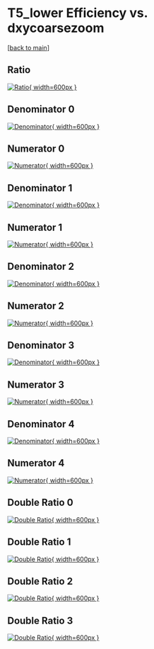 # T5_lower Efficiency vs. dxycoarsezoom

[[back to main](./)]



## Ratio

[![Ratio](../mtv/var/T5_lower_xtr_11_0_eff_dxycoarsezoom.png){ width=600px }](../mtv/var/T5_lower_xtr_11_0_eff_dxycoarsezoom.pdf)

## Denominator 0

[![Denominator](../mtv/den/T5_lower_xtr_11_0_eff_dxycoarsezoom_den0.png){ width=600px }](../mtv/den/T5_lower_xtr_11_0_eff_dxycoarsezoom_den0.pdf)

## Numerator 0

[![Numerator](../mtv/num/T5_lower_xtr_11_0_eff_dxycoarsezoom_num0.png){ width=600px }](../mtv/num/T5_lower_xtr_11_0_eff_dxycoarsezoom_num0.pdf)

## Denominator 1

[![Denominator](../mtv/den/T5_lower_xtr_11_0_eff_dxycoarsezoom_den1.png){ width=600px }](../mtv/den/T5_lower_xtr_11_0_eff_dxycoarsezoom_den1.pdf)

## Numerator 1

[![Numerator](../mtv/num/T5_lower_xtr_11_0_eff_dxycoarsezoom_num1.png){ width=600px }](../mtv/num/T5_lower_xtr_11_0_eff_dxycoarsezoom_num1.pdf)

## Denominator 2

[![Denominator](../mtv/den/T5_lower_xtr_11_0_eff_dxycoarsezoom_den2.png){ width=600px }](../mtv/den/T5_lower_xtr_11_0_eff_dxycoarsezoom_den2.pdf)

## Numerator 2

[![Numerator](../mtv/num/T5_lower_xtr_11_0_eff_dxycoarsezoom_num2.png){ width=600px }](../mtv/num/T5_lower_xtr_11_0_eff_dxycoarsezoom_num2.pdf)

## Denominator 3

[![Denominator](../mtv/den/T5_lower_xtr_11_0_eff_dxycoarsezoom_den3.png){ width=600px }](../mtv/den/T5_lower_xtr_11_0_eff_dxycoarsezoom_den3.pdf)

## Numerator 3

[![Numerator](../mtv/num/T5_lower_xtr_11_0_eff_dxycoarsezoom_num3.png){ width=600px }](../mtv/num/T5_lower_xtr_11_0_eff_dxycoarsezoom_num3.pdf)

## Denominator 4

[![Denominator](../mtv/den/T5_lower_xtr_11_0_eff_dxycoarsezoom_den4.png){ width=600px }](../mtv/den/T5_lower_xtr_11_0_eff_dxycoarsezoom_den4.pdf)

## Numerator 4

[![Numerator](../mtv/num/T5_lower_xtr_11_0_eff_dxycoarsezoom_num4.png){ width=600px }](../mtv/num/T5_lower_xtr_11_0_eff_dxycoarsezoom_num4.pdf)

## Double Ratio 0

[![Double Ratio](../mtv/ratio/T5_lower_xtr_11_0_eff_dxycoarsezoom_ratio0.png){ width=600px }](../mtv/ratio/T5_lower_xtr_11_0_eff_dxycoarsezoom_ratio0.pdf)

## Double Ratio 1

[![Double Ratio](../mtv/ratio/T5_lower_xtr_11_0_eff_dxycoarsezoom_ratio1.png){ width=600px }](../mtv/ratio/T5_lower_xtr_11_0_eff_dxycoarsezoom_ratio1.pdf)

## Double Ratio 2

[![Double Ratio](../mtv/ratio/T5_lower_xtr_11_0_eff_dxycoarsezoom_ratio2.png){ width=600px }](../mtv/ratio/T5_lower_xtr_11_0_eff_dxycoarsezoom_ratio2.pdf)

## Double Ratio 3

[![Double Ratio](../mtv/ratio/T5_lower_xtr_11_0_eff_dxycoarsezoom_ratio3.png){ width=600px }](../mtv/ratio/T5_lower_xtr_11_0_eff_dxycoarsezoom_ratio3.pdf)

